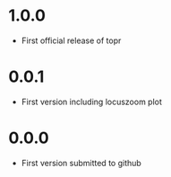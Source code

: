# 1.0.0

* First official release of topr

# 0.0.1

* First version including locuszoom plot

# 0.0.0

* First version submitted to github
